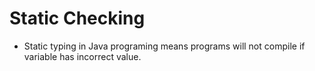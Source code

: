 # Static Checking

* Static typing in Java programing means programs will not compile if variable has incorrect value. 